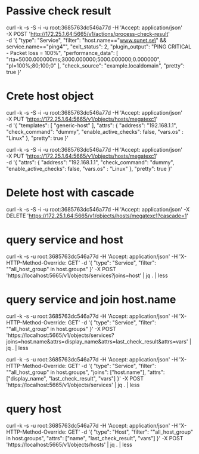 # Passive check result
curl -k -s -S -i -u root:3685763dc546a77d -H 'Accept: application/json' \
-X POST 'http://172.25.1.64:5665/v1/actions/process-check-result' \
-d '{ "type": "Service", "filter": "host.name==\"www.sunet.se\" && service.name==\"ping4\"", "exit_status": 2, "plugin_output": "PING CRITICAL - Packet loss = 100%", "performance_data": [ "rta=5000.000000ms;3000.000000;5000.000000;0.000000", "pl=100%;80;100;0" ], "check_source": "example.localdomain", "pretty": true }'


# Crete host object
curl -k -s -S -i -u root:3685763dc546a77d -H 'Accept: application/json' \
-X PUT 'https://172.25.1.64:5665/v1/objects/hosts/megatexc1' \
-d '{ "templates": [ "generic-host" ], "attrs": { "address": "192.168.1.1", "check_command": "dummy", "enable_active_checks": false, "vars.os" : "Linux" }, "pretty": true }'

curl -k -s -S -i -u root:3685763dc546a77d -H 'Accept: application/json' \
-X PUT 'https://172.25.1.64:5665/v1/objects/hosts/megatexc1' \
-d '{ "attrs": { "address": "192.168.1.1", "check_command": "dummy", "enable_active_checks": false, "vars.os" : "Linux" }, "pretty": true }'


# Delete host with cascade
curl -k -s -S -i -u root:3685763dc546a77d -H 'Accept: application/json'  -X DELETE 'https://172.25.1.64:5665/v1/objects/hosts/megatexc1?cascade=1' 

# query service and host
curl -k -s   -u root:3685763dc546a77d -H 'Accept: application/json' -H 'X-HTTP-Method-Override: GET' -d '{ "type": "Service", "filter": "\"all_host_group\" in host.groups" }' -X POST 'https://localhost:5665/v1/objects/services?joins=host' | jq . | less

# query service and join host.name
curl -k -s   -u root:3685763dc546a77d -H 'Accept: application/json' -H 'X-HTTP-Method-Override: GET' -d '{ "type": "Service", "filter": "\"all_host_group\" in host.groups" }' -X POST 'https://localhost:5665/v1/objects/services?joins=host.name&attrs=display_name&attrs=last_check_result&attrs=vars' | jq . | less

curl -k -s   -u root:3685763dc546a77d -H 'Accept: application/json' -H 'X-HTTP-Method-Override: GET' -d '{ "type": "Service", "filter": "\"all_host_group\" in host.groups", "joins": ["host.name"], "attrs": ["display_name", "last_check_result", "vars"] }' -X POST 'https://localhost:5665/v1/objects/services' | jq . | less

# query host
curl -k -s   -u root:3685763dc546a77d -H 'Accept: application/json' -H 'X-HTTP-Method-Override: GET' -d '{ "type": "Host", "filter": "\"all_host_group\" in host.groups", "attrs": ["name", "last_check_result", "vars"] }' -X POST 'https://localhost:5665/v1/objects/hosts' | jq . | less